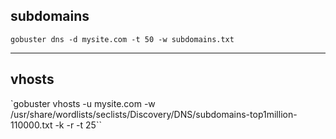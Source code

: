 ## subdomains
`gobuster dns -d mysite.com -t 50 -w subdomains.txt`

---

## vhosts
`gobuster vhosts -u mysite.com -w /usr/share/wordlists/seclists/Discovery/DNS/subdomains-top1million-110000.txt -k -r -t 25``